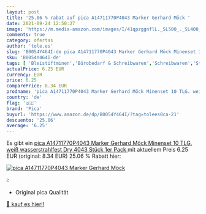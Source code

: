 ```yaml
---
layout: post
title: '25.06 % rabat auf pica A14711770P4043 Marker Gerhard Möck '
date: 2021-09-24 12:50:27
image: 'https://m.media-amazon.com/images/I/41qpzggnflL._SL500_._SL400_.jpg'
comments: true
category: ofertas
author: 'tole.es'
slug: 'B0054Y464I-de pica A14711770P4043 Marker Gerhard Möck Minenset 10 TLG....'
sku: 'B0054Y464I-de'
tags: [ 'Bleistiftminen','Bürobedarf & Schreibwaren','Schreibwaren','Stifte','pica', ]
actualPrice: 6.25 EUR
currency: EUR
price: 6.25
comparePrice: 8.34 EUR
prodname: 'pica A14711770P4043 Marker Gerhard Möck Minenset 10 TLG. weiß wasserstrahlfest Dry 4043  Stück  1er Pack '
country: 'de'
flag: '🇩🇪'
brand: 'Pica'
buyurl: 'https://www.amazon.de/dp/B0054Y464I/?tag=tolees0ca-21'
descuento: '25.06'
average: '6.25'
---
```


Es gibt ein [pica A14711770P4043 Marker Gerhard Möck Minenset 10 TLG. weiß wasserstrahlfest Dry 4043  Stück  1er Pack ](https://www.amazon.de/dp/B0054Y464I/?tag=tolees0ca-21) mit aktuellem Preis 6.25 EUR (original: 8.34 EUR) 25.06 % Rabatt hier:

[![pica A14711770P4043 Marker Gerhard Möck ](https://m.media-amazon.com/images/I/41qpzggnflL._SL500_._SL400_.jpg)](https://www.amazon.de/dp/B0054Y464I/?tag=tolees0ca-21)

ℹ️:

- Original pica Qualität

[🛒 kauf es hier!!](https://www.amazon.de/dp/B0054Y464I/?tag=tolees0ca-21)

